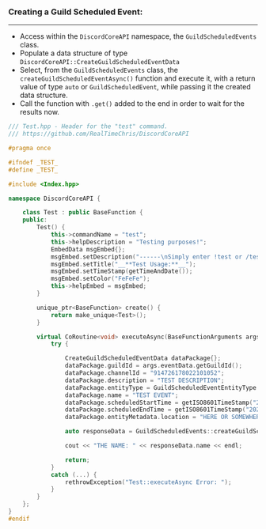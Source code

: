 ### **Creating a Guild Scheduled Event:**
---
- Access within the `DiscordCoreAPI` namespace, the `GuildScheduledEvents` class.
- Populate a data structure of type `DiscordCoreAPI::CreateGuildScheduledEventData`
- Select, from the `GuildScheduledEvents` class, the `createGuildScheduledEventAsync()` function and execute it, with a return value of type `auto` or `GuildScheduledEvent`, while passing it the created data structure.
- Call the function with `.get()` added to the end in order to wait for the results now.

```cpp
/// Test.hpp - Header for the "test" command.
/// https://github.com/RealTimeChris/DiscordCoreAPI

#pragma once

#ifndef _TEST_
#define _TEST_

#include <Index.hpp>

namespace DiscordCoreAPI {

	class Test : public BaseFunction {
	public:
		Test() {
			this->commandName = "test";
			this->helpDescription = "Testing purposes!";
			EmbedData msgEmbed{};
			msgEmbed.setDescription("------\nSimply enter !test or /test!\n------");
			msgEmbed.setTitle("__**Test Usage:**__");
			msgEmbed.setTimeStamp(getTimeAndDate());
			msgEmbed.setColor("FeFeFe");
			this->helpEmbed = msgEmbed;
		}

		unique_ptr<BaseFunction> create() {
			return make_unique<Test>();
		}

		virtual CoRoutine<void> executeAsync(BaseFunctionArguments args) {
			try {

				CreateGuildScheduledEventData dataPackage{};
				dataPackage.guildId = args.eventData.getGuildId();
				dataPackage.channelId = "914726178022101052";
				dataPackage.description = "TEST DESCRIPTION";
				dataPackage.entityType = GuildScheduledEventEntityType::STAGE_INSTANCE;
				dataPackage.name = "TEST EVENT";
				dataPackage.scheduledStartTime = getISO8601TimeStamp("2021", "11", "30", "12", "10", "0");
				dataPackage.scheduledEndTime = getISO8601TimeStamp("2021", "11", "30", "14", "10", "0");
				dataPackage.entityMetadata.location = "HERE OR SOMEWHERE ELSE!";

				auto responseData = GuildScheduledEvents::createGuildScheduledEventAsync(dataPackage).get();

				cout << "THE NAME: " << responseData.name << endl;

				return;
			}
			catch (...) {
				rethrowException("Test::executeAsync Error: ");
			}
		}
	};
}
#endif
```

